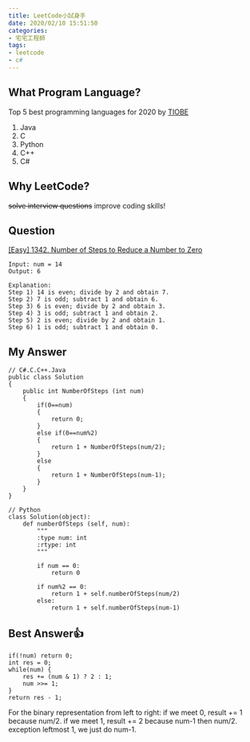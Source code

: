 ```yaml
---
title: LeetCode小試身手
date: 2020/02/10 15:51:50
categories:
- 宅宅工程師
tags:
- leetcode
- c#
---
```


## What Program Language?
Top 5 best programming languages for 2020 by [TIOBE](https://www.tiobe.com/tiobe-index/)
1. Java
2. C
3. Python
4. C++
5. C#

## Why LeetCode?
~~solve interview questions~~
improve coding skills!


## Question
[[Easy] 1342. Number of Steps to Reduce a Number to Zero](https://leetcode.com/problems/number-of-steps-to-reduce-a-number-to-zero/)

```
Input: num = 14
Output: 6

Explanation:
Step 1) 14 is even; divide by 2 and obtain 7.
Step 2) 7 is odd; subtract 1 and obtain 6.
Step 3) 6 is even; divide by 2 and obtain 3.
Step 4) 3 is odd; subtract 1 and obtain 2.
Step 5) 2 is even; divide by 2 and obtain 1.
Step 6) 1 is odd; subtract 1 and obtain 0.
```

## My Answer
```
// C#.C.C++.Java
public class Solution
{
    public int NumberOfSteps (int num)
    {
        if(0==num)
        {
            return 0;
        }
        else if(0==num%2)
        {
            return 1 + NumberOfSteps(num/2);
        }
        else
        {
            return 1 + NumberOfSteps(num-1);
        }
    }
}

// Python
class Solution(object):
    def numberOfSteps (self, num):
        """
        :type num: int
        :rtype: int
        """

        if num == 0:
            return 0

        if num%2 == 0:
            return 1 + self.numberOfSteps(num/2)
        else:
            return 1 + self.numberOfSteps(num-1)
```

## Best Answer👍
```
if(!num) return 0;
int res = 0;
while(num) {
    res += (num & 1) ? 2 : 1;
    num >>= 1;
}
return res - 1;
```
For the binary representation from left to right:
if we meet 0, result += 1 because num/2.
if we meet 1, result += 2 because num-1 then num/2.
exception leftmost 1, we just do num-1.
